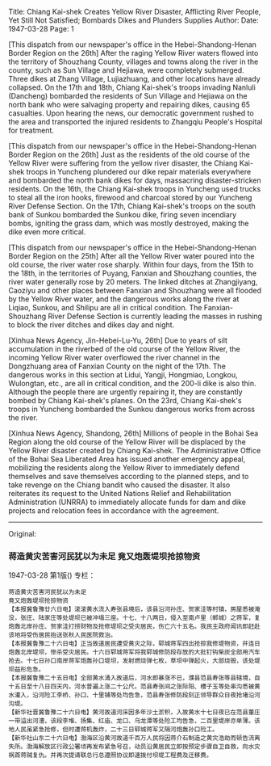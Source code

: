 Title: Chiang Kai-shek Creates Yellow River Disaster, Afflicting River People, Yet Still Not Satisfied; Bombards Dikes and Plunders Supplies
Author:
Date: 1947-03-28
Page: 1

[This dispatch from our newspaper's office in the Hebei-Shandong-Henan Border Region on the 26th] After the raging Yellow River waters flowed into the territory of Shouzhang County, villages and towns along the river in the county, such as Sun Village and Hejiawa, were completely submerged. Three dikes at Zhang Village, Lujiazhuang, and other locations have already collapsed. On the 17th and 18th, Chiang Kai-shek's troops invading Nanluli (Dancheng) bombarded the residents of Sun Village and Hejiawa on the north bank who were salvaging property and repairing dikes, causing 65 casualties. Upon hearing the news, our democratic government rushed to the area and transported the injured residents to Zhangqiu People's Hospital for treatment.

[This dispatch from our newspaper's office in the Hebei-Shandong-Henan Border Region on the 26th] Just as the residents of the old course of the Yellow River were suffering from the yellow river disaster, the Chiang Kai-shek troops in Yuncheng plundered our dike repair materials everywhere and bombarded the north bank dikes for days, massacring disaster-stricken residents. On the 16th, the Chiang Kai-shek troops in Yuncheng used trucks to steal all the iron hooks, firewood and charcoal stored by our Yuncheng River Defense Section. On the 17th, Chiang Kai-shek's troops on the south bank of Sunkou bombarded the Sunkou dike, firing seven incendiary bombs, igniting the grass dam, which was mostly destroyed, making the dike even more critical.

[This dispatch from our newspaper's office in the Hebei-Shandong-Henan Border Region on the 25th] After all the Yellow River water poured into the old course, the river water rose sharply. Within four days, from the 15th to the 18th, in the territories of Puyang, Fanxian and Shouzhang counties, the river water generally rose by 20 meters. The linked ditches at Zhangjiyang, Caoziyu and other places between Fanxian and Shouzhang were all flooded by the Yellow River water, and the dangerous works along the river at Liqiao, Sunkou, and Shilipu are all in critical condition. The Fanxian-Shouzhang River Defense Section is currently leading the masses in rushing to block the river ditches and dikes day and night.

[Xinhua News Agency, Jin-Hebei-Lu-Yu, 26th] Due to years of silt accumulation in the riverbed of the old course of the Yellow River, the incoming Yellow River water overflowed the river channel in the Dongzhuang area of Fanxian County on the night of the 17th. The dangerous works in this section at Lidui, Yangji, Hongmiao, Longkou, Wulongtan, etc., are all in critical condition, and the 200-li dike is also thin. Although the people there are urgently repairing it, they are constantly bombed by Chiang Kai-shek's planes. On the 23rd, Chiang Kai-shek's troops in Yuncheng bombarded the Sunkou dangerous works from across the river.

[Xinhua News Agency, Shandong, 26th] Millions of people in the Bohai Sea Region along the old course of the Yellow River will be displaced by the Yellow River disaster created by Chiang Kai-shek. The Administrative Office of the Bohai Sea Liberated Area has issued another emergency appeal, mobilizing the residents along the Yellow River to immediately defend themselves and save themselves according to the planned steps, and to take revenge on the Chiang bandit who caused the disaster. It also reiterates its request to the United Nations Relief and Rehabilitation Administration (UNRRA) to immediately allocate funds for dam and dike projects and relocation fees in accordance with the agreement.



<hr /> 

Original: 


### 蒋造黄灾苦害河民犹以为未足  竟又炮轰堤坝抢掠物资

1947-03-28
第1版()
专栏：

    蒋造黄灾苦害河民犹以为未足
    竟又炮轰堤坝抢掠物资
    【本报冀鲁豫廿六日电】滚滚黄水流入寿张县境后，该县沿河孙庄、贺家洼等村镇，房屋悉被淹没，张庄、陆家庄等处堤坝已被冲塌三座。十七、十八两日，侵入至南卢里（郸城）之蒋军，复炮轰北岸孙庄、贺家洼打捞财物及抢修堤坝之受灾居民，伤亡六十五名。我民主政府闻讯即赶赴该地将受伤居民抬送张秋人民医院救治。
    【本报冀鲁豫二十六日电】正当故道居民遭受黄灾之际，郓城蒋军四出抢掠我修堤物资，并连日炮轰北岸堤坝，惨杀受灾居民。十六日郓城蒋军将我郓城修防段存放的大批钉钩柴炭全部用汽车抢去。十七日孙口南岸蒋军炮轰孙口堤坝，发射燃烧弹七枚，草坝中弹起火，大部烧毁，该处堤坝益形危急。
    【本报冀鲁豫二十五日电】全部黄水涌入故道后，河水即暴涨不已，濮县范县寿张等县辖境，自十五日至十八日四天内，河水普遍上涨二十公尺。范县寿张间之张际阳、槽子玉等处串沟悉被黄水灌入，沿河险工李桥、孙口、十里铺等处均告急，范县寿张修防段刻正领导群众日夜抢堵沿河沟堤。
    【新华社晋冀鲁豫二十六日电】黄河故道河床因多年沙土淤积，入故黄水十七日夜已在范县董庄一带溢出河漕，该段李堆、扬集、红庙、龙口、乌龙潭等处险工均告急，二百里堤岸亦单薄。该地人民虽紧急抢修，但时遭蒋机轰炸，二十三日郓城蒋军又隔河炮轰孙口险工。
    【新华社山东二十六日电】渤海区沿黄河故道千百万人民将因蒋介石制造之黄灾浩劫而顿告流离失所。渤海解放区行政公署顷再发布紧急号召，动员沿黄居民立即按预定步骤自卫自救，向水灾祸首蒋贼复仇。并再次提请联总行总遵照协议即速拨付坝堤工程费及迁移费。
